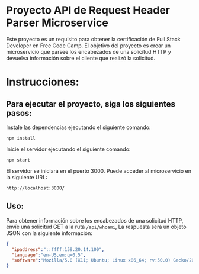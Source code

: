 # Proyecto API de Request Header Parser Microservice

Este proyecto es un requisito para obtener la certificación de Full Stack Developer en Free Code Camp. El objetivo del proyecto es crear un microservicio que parsee los encabezados de una solicitud HTTP y devuelva información sobre el cliente que realizó la solicitud.

# Instrucciones:

## Para ejecutar el proyecto, siga los siguientes pasos:

Instale las dependencias ejecutando el siguiente comando:
```
npm install
```

Inicie el servidor ejecutando el siguiente comando:
```
npm start
```

El servidor se iniciará en el puerto 3000. Puede acceder al microservicio en la siguiente URL:
```
http://localhost:3000/
```

## Uso:

Para obtener información sobre los encabezados de una solicitud HTTP, envíe una solicitud GET a la ruta `/api/whoami`, La respuesta será un objeto JSON con la siguiente información:

```json
{
  "ipaddress":"::ffff:159.20.14.100",
  "language":"en-US,en;q=0.5",
  "software":"Mozilla/5.0 (X11; Ubuntu; Linux x86_64; rv:50.0) Gecko/20100101 Firefox/50.0"
}
```